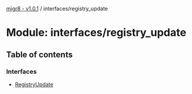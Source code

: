 [migr8 - v1.0.1](../README.md) / interfaces/registry_update

# Module: interfaces/registry_update

## Table of contents

### Interfaces

- [RegistryUpdate](../interfaces/interfaces_registry_update.RegistryUpdate.md)
